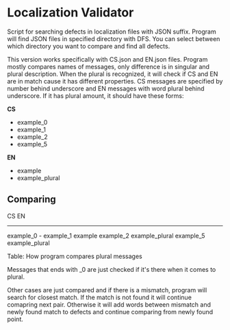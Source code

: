 Localization Validator
======================

Script for searching defects in localization files with JSON suffix.
Program will find JSON files in specified directory with DFS.
You can select between which directory you want to compare and find all defects.

This version works specifically with CS.json and EN.json files.
Program mostly compares names of messages, only difference is in singular and plural description.
When the plural is recognized, it will check if CS and EN are in match cause it has different properties.
CS messages are specified by number behind underscore and EN messages with word plural behind underscore.
If it has plural amount, it should have these forms:

**CS**
 * example_0
 * example_1
 * example_2
 * example_5

**EN**
 * example
 * example_plural

Comparing
---------

CS	    EN
----------  ---------------
example_0   -
example_1   example
example_2   example_plural
example_5   example_plural

Table: How program compares plural messages

Messages that ends with _0 are just checked if it's there when it comes to plural.

Other cases are just compared and if there is a mismatch, program will search for closest match.
If the match is not found it will continue comapring next pair.
Otherwise it will add words between mismatch and newly found match to defects and continue comparing from newly found point.

